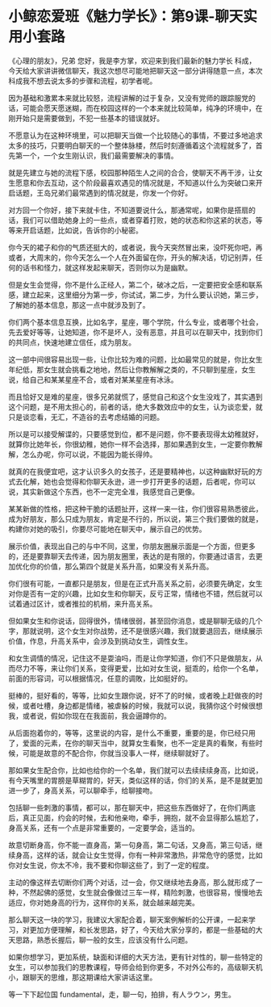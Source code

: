 # 小鲸恋爱班《魅力学长》：第9课-聊天实用小套路

《心理的朋友》，兄弟 您好，我是李方掌，欢迎来到我们最新的魅力学长 科成，今天给大家讲讲微信聊天，我这次想尽可能地把聊天这一部分讲得随意一点，本次科成我不想去说太多的步骤和流程，初学者呢。

因为基础和激累本来就比较怒，流程讲解的过于复杂，又没有党师的跟踪服党的话，可能会愿天愿迷糊，而在校园这样的一个本来就比较简单，纯净的环境中，在刚开始只是需要做到，不犯一些基本的错误就好。

不愿意认为在这种环境里，可以把聊天当做一个比较随心的事情，不要过多地追求太多的技巧，只要明白聊天的一个整体脉楼，然后时刻遵循着这个流程就多了，首先第一个，一个女生刚认识，我们最需要解决的事情。

就是先建立与她的流程下感，校园那种陌生人之间的合合，使聊天不再干涉，让女生愿意和你去互动，这个阶段最喜欢遇见的情况就是，不知道以什么为突破口来开启话题，王岛兄弟们最常遇到的情况就是，你发一个你好。

对方回一个你好，接下来就卡住，不知道要说什么，那通常呢，如果你是搭扇的话，我们可以借助她身上的一些点，或者穿着打败，她的状态和你这紧的状态，等等来开启话题，比如说，告诉你的小秘密。

你今天的裙子和你的气质还挺大的，或者说，我今天突然冒出来，没吓死你吧，再或者，大周末的，你今天怎么一个人在外面留在你，开头的解决话，切记别弄，任何的话书和怪力，就这样发起来聊天，否则你以为是幽默。

但是女生会觉得，你不是什么正经人，第二个，破冰之后，一定要把安全感和联系感，建立起来，这里细分为第一步，你试试，第二步，为什么要认识她，第三步，了解她的基本信息，那这一点中就涉及到了。

你们两个基本信息互换，比如名字，星座，哪个学院，什么专业，或者哪个社会，先去爱好等等，让她知道，你不是坏人，没有恶意，并且可以在聊天中，找到你们的共同点，快速地建立信任，成为朋友。

这一部中间很容易出现一些，让你比较为难的问题，比如最常见的就是，你比女生年纪低，那女生就会挑看之地地，然后让你教解解之类的，不只聊到星座，女生说，给自己和某某星座不合，或者对某某星座有冰泳。

而且恰好又是难的星座，很多兄弟就慌了，感觉自己和这个女生没戏了，其实遇到这个问题，是不用太担心的，前者的话，绝大多数效应中的女生，认为谈恋爱，就只是谈恋看，无汇，不造谷的去考虑结婚的问题。

所以是可以接受解谍的，只要感觉到位，都不是问题，你不要表现得太幼稚就好，就算你比她年长，你很幼稚，她你一样不会选择，那如果遇到女生，一定要你教解解，怎么办呢，你可以说，不能因为能长得帅。

就真的在我便宜吧，这才认识多久的女孩子，还是要精神也，以这种幽默好玩的方式去化解，她也会觉得和你聊天永逊，进一步打开更多的话题，后者呢，你可以说，其实新做这个东西，也不一定完全准，我感觉自己更像。

某某新做的性格，把这种干脆的话题扯开，这样一来一往，你们很容易熟悉彼此，成为好朋友，那么只成为朋友，肯定是不行的，所以说，第三个我们要做的就是，构建你对她的吸引，你要尽可能地在聊天中，展示自己的优势。

展示价值，表现出自己的与中不同，这里，你朋友圈展示面是一个方面，但更多的，还是要靠聊天去传递，因为朋友圈里，表达的是有限的，你要通过语言，去更加优化你的价值，那么第四个就是关系升高，如果没有关系升高。

你们很有可能，一直都只是朋友，但是在正式升高关系之前，必须要先确定，女生对你是否有一定的兴趣，比如女生和你聊天，反亏正常，情绪也不错，然后就可以试着通过区计，或者推拉的机梢，来升高关系。

但如果女生和你说话，回得很外，情绪很弱，甚至回你消息，或是聊聊无级的几个字，那就说明，这个女生对你战势，还不是很感兴趣，我们就要退回去，继续展示价值，作息，升高关系中，会涉及到挑动女生，调性女生。

和女生调情的情况，记住这不是耍油吗，而是让你学知道，你们不只是做朋友，从而尽力不等，来让你们关系，变得更爱，比如对女生说，挺乖的，给你一个名单，前面的形容词，可以根据情况，任意的调敗，比如挺好的。

挺棒的，挺好看的，等等，比如女生跟你说，好不了的时候，或者晚上赶做夜的时候，或者吐槽，身边都是情绪，被虐躲的时候，我就可以说，我猜你这个时候很想我，或者说，假如你现在在我面前，我会逼蹲你的。

从后面抱着你的，等等，这里说的内容，是什么不重要，重要的是，你已经只用了，爱面的元素，在你的聊天当中，就算女生看聚，也不一定是真的看聚，有些时候，可能是故意的不配合你，你就当没事人一样，继续聊就好了。

那如果女生配合你，比如也给你的一个名单，我们就可以去续续续身高，比如说，有今天嘴里的胃膀是草糊胃的，好天，类似这样的话，你们的关系，是不是就更加进一步了，身高关系，可以聊牵手，给聊接吻。

包括聊一些刺激的事情，都可以，那在聊天中，把这些东西做好了，在你们两底后，真正见面，约会的时候，去和他亲吻，牵手，拥抱，就不会显得那么尴尬了，身高关系，还有一个点是非常重要的，一定要学会，适当的。

故意切断身高，你不能一直身高，第一句身高，第二句话，又身高，第三句话，继续身高，这样的话，就会让女生觉得，你有一种非常激热，非常危守的感觉，比如你对女生说，你太不冷，我不要和你聊这些了，到了一定的程度。

主动的像这样去切断你们两个对话，过一会，你又继续地去身高，那么就形成了一种，不然起佛的感觉，女生就会像做过三车一样，精险刺激，也很容易，慢慢地去适应，你对她身高的行为，这样你的关系，就会越来越完美。

那么聊天这一块的学习，我建议大家配合着，聊天案例解析的公开课，一起来学习，对更加方便理解，和长发思路，好了，今天给大家分享的，都是一些基础的大天思路，熟悉长握后，聊一般的女生，应该没有什么问题。

如果你想学习，更加系统，缺面和详细的大天方法，更有针对性的，聊一些特定的女生，可以参加我们的思教课程，导师会给到你更多，不对外公布的，高级聊天机小，跟聊天的思维，那这期课给大家讲话这里。

等一下下起位国 fundamental，走，聊一句，拍排，有人ラウン，男生。